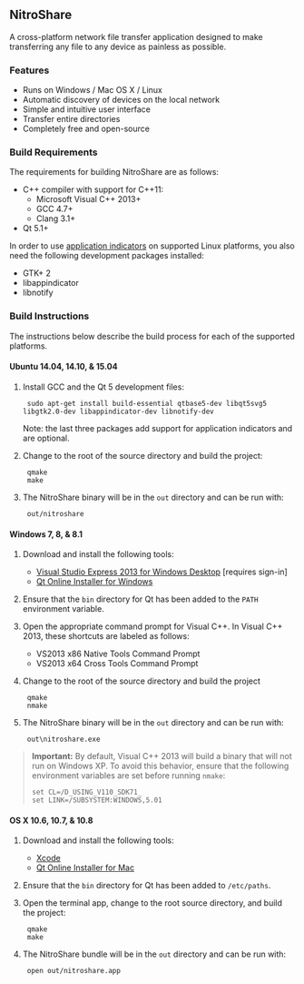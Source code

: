 ## NitroShare

A cross-platform network file transfer application designed to make transferring any file to any device as painless as possible.

### Features

* Runs on Windows / Mac OS X / Linux
* Automatic discovery of devices on the local network
* Simple and intuitive user interface
* Transfer entire directories
* Completely free and open-source

### Build Requirements

The requirements for building NitroShare are as follows:

* C++ compiler with support for C++11:
    * Microsoft Visual C++ 2013+
    * GCC 4.7+
    * Clang 3.1+
* Qt 5.1+

In order to use [application indicators](https://unity.ubuntu.com/projects/appindicators/) on supported Linux platforms, you also need the following development packages installed:

* GTK+ 2
* libappindicator
* libnotify

### Build Instructions

The instructions below describe the build process for each of the supported platforms.

#### Ubuntu 14.04, 14.10, & 15.04

1. Install GCC and the Qt 5 development files:

        sudo apt-get install build-essential qtbase5-dev libqt5svg5 libgtk2.0-dev libappindicator-dev libnotify-dev

   Note: the last three packages add support for application indicators and are optional.

2. Change to the root of the source directory and build the project:

        qmake
        make

3. The NitroShare binary will be in the `out` directory and can be run with:

        out/nitroshare

#### Windows 7, 8, & 8.1

1. Download and install the following tools:

    - [Visual Studio Express 2013 for Windows Desktop](http://go.microsoft.com/?linkid=9832280&clcid=0x409) [requires sign-in]
    - [Qt Online Installer for Windows](http://www.qt.io/download-open-source/)

2. Ensure that the `bin` directory for Qt has been added to the `PATH` environment variable.

3. Open the appropriate command prompt for Visual C++. In Visual C++ 2013, these shortcuts are labeled as follows:

    - VS2013 x86 Native Tools Command Prompt
    - VS2013 x64 Cross Tools Command Prompt

4. Change to the root of the source directory and build the project

        qmake
        nmake

5. The NitroShare binary will be in the `out` directory and can be run with:

        out\nitroshare.exe

> **Important:** By default, Visual C++ 2013 will build a binary that will not run on Windows XP. To avoid this behavior, ensure that the following environment variables are set before running `nmake`:
>
>     set CL=/D_USING_V110_SDK71_
>     set LINK=/SUBSYSTEM:WINDOWS,5.01

#### OS X 10.6, 10.7, & 10.8

1. Download and install the following tools:

    - [Xcode](https://itunes.apple.com/ca/app/xcode/id497799835?mt=12)
    - [Qt Online Installer for Mac](http://www.qt.io/download-open-source/)

2. Ensure that the `bin` directory for Qt has been added to `/etc/paths`.

3. Open the terminal app, change to the root source directory, and build the project:

        qmake
        make

4. The NitroShare bundle will be in the `out` directory and can be run with:

        open out/nitroshare.app
